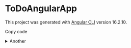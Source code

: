 # ToDoAngularApp

This project was generated with [Angular CLI](https://github.com/angular/angular-cli) version 16.2.10.

Copy code

<details>
  <summary>Another</summary>
  <details>
    <summary>ToDo</summary>
    <details>
        <summary>App</summary>
    </details>
  </details>
</details>
